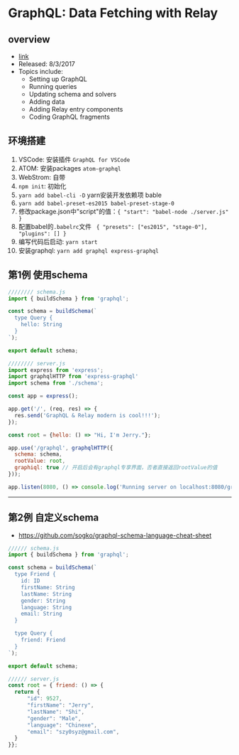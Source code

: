 # GraphQL: Data Fetching with Relay


## overview

- [link][1]
- Released: 8/3/2017
- Topics include:
    - Setting up GraphQL
    - Running queries
    - Updating schema and solvers
    - Adding data
    - Adding Relay entry components
    - Coding GraphQL fragments

## 环境搭建

1. VSCode: 安装插件 `GraphQL for VSCode`
2. ATOM: 安装packages `atom-graphql`
3. WebStrom: 自带
4. `npm init`: 初始化
5. `yarn add babel-cli -D` yarn安装开发依赖项 bable
6. `yarn add babel-preset-es2015 babel-preset-stage-0`
7. 修改package.json中"script"的值：`{ "start": "babel-node ./server.js" }`
8. 配置babel的`.babelrc`文件 ` { "presets": ["es2015", "stage-0"], "plugins": [] }`
9. 编写代码后启动: `yarn start`
10. 安装graphql: `yarn add graphql express-graphql`

## 第1例 使用schema

```js
//////// schema.js
import { buildSchema } from 'graphql';

const schema = buildSchema(`
  type Query {
    hello: String
  }
`);

export default schema;
```

```js
//////// server.js
import express from 'express';
import graphqlHTTP from 'express-graphql'
import schema from './schema';

const app = express();

app.get('/', (req, res) => {
  res.send('GraphQL & Relay modern is cool!!!');
});

const root = {hello: () => "Hi, I'm Jerry."};

app.use('/graphql', graphqlHTTP({
  schema: schema,
  rootValue: root,
  graphiql: true // 开启后会有graphql专享界面，否者直接返回rootValue的值
}));

app.listen(8080, () => console.log('Running server on localhost:8080/graphql'));
```

----------

## 第2例 自定义schema

- https://github.com/sogko/graphql-schema-language-cheat-sheet

```js
////// schema.js
import { buildSchema } from 'graphql';

const schema = buildSchema(`
  type Friend {
    id: ID
    firstName: String
    lastName: String
    gender: String
    language: String
    email: String
  }

  type Query {
    friend: Friend
  }
`);

export default schema;
```

```js
////// server.js
const root = { friend: () => {
  return {
      "id": 9527,
      "firstName": "Jerry",
      "lastName": "Shi",
      "gender": "Male",
      "language": "Chinexe",
      "email": "szy0syz@gmail.com",
  }
}};
```


  [1]: https://www.lynda.com/GraphQL-tutorials/GraphQL-Data-Fetching-Relay/595829-2.html